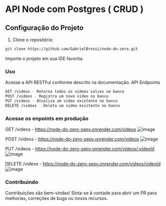 # API Node com Postgres ( CRUD )


## Configuração do Projeto

1. Clone o repositório:

```bash
git clone https://github.com/GabrielBressi/node-do-zero.git
```
Importe o projeto em sua IDE favorita.


### Uso
Acesse a API RESTFul conforme descrito na documentação.
API Endpoints
```bash
GET /videos - Retorna todos os videos salvos no banco 
POST /videos - Registra um novo video no banco
PUT /videos - Atualiza um video existente no banco
DELETE /videos - Deleta um video existente no banco
```

### Acesse os enpoints em produção

GET /videos - https://node-do-zero-sepv.onrender.com/videos
![image](https://github.com/GabrielBressi/node-do-zero/assets/62081443/0558bbb6-ba5c-4d2f-8f44-b29525239dd0)


POST /videos - https://node-do-zero-sepv.onrender.com/videos
![image](https://github.com/GabrielBressi/node-do-zero/assets/62081443/4029a8fb-9b2b-4d92-9383-dd65dbf08b1c)


PUT /videos - https://node-do-zero-sepv.onrender.com/videos/:videoId
![image](https://github.com/GabrielBressi/node-do-zero/assets/62081443/f62cce5e-b7d0-49dc-b53e-f2fb6bc80a17)


DELETE /videos - https://node-do-zero-sepv.onrender.com/videos/videoId
![image](https://github.com/GabrielBressi/node-do-zero/assets/62081443/d4f7d825-2179-4a20-8faa-3e937e5f4c89)


### Contribuindo
Contribuições são bem-vindas! Sinta-se à vontade para abrir um PR para melhorias, correções de bugs ou novos recursos.

